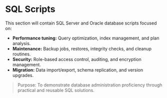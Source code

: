 # SQL Scripts

This section will contain SQL Server and Oracle database scripts focused on:
- **Performance tuning:** Query optimization, index management, and plan analysis.
- **Maintenance:** Backup jobs, restores, integrity checks, and cleanup routines.
- **Security:** Role-based access control, auditing, and encryption management.
- **Migration:** Data import/export, schema replication, and version upgrades.

> Purpose: To demonstrate database administration proficiency through practical and reusable SQL solutions.
